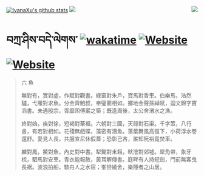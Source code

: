 [![IvanaXu's github stats](https://github-readme-stats.vercel.app/api?username=IvanaXu&theme=codeSTACKr)](https://github.com/anuraghazra/github-readme-stats)
<img align="right" src="https://github-readme-stats.vercel.app/api/top-langs/?username=IvanaXu&langs_count=8&theme=codeSTACKr" />
<img src="https://github-readme-stats.vercel.app/api/wakatime?username=IvanaXu&layout=compact&langs_count=8&theme=vue-dark&custom_title=Programming~Times/SinceJul.29.2021" />
# བཀྲ་ཤིས་བདེ་ལེགས་	[![wakatime](https://wakatime.com/badge/user/5043ee4a-e361-4607-9d47-d557f2005d05.svg)](https://wakatime.com/@5043ee4a-e361-4607-9d47-d557f2005d05)	[![Website](https://img.shields.io/website?label=tianchi&up_color=orange&up_message=IvanaXu&url=https%3A%2F%2Fshields.io)](https://tianchi.aliyun.com/home/science/scienceDetail?userId=1095279182618)	[![Website](https://img.shields.io/website?label=yuque&up_color=green&up_message=IvanaXu&url=https%3A%2F%2Fshields.io)](https://www.yuque.com/ivanaxu)
> 六 魚
> 
> 無對有，實對虛，作賦對觀書。綠窗對朱戶，寶馬對香車。伯樂馬，浩然驢，弋雁對求魚。分金齊鮑叔，奉璧藺相如。擲地金聲孫綽賦，迴文錦字竇滔書。未遇殷宗，胥靡困傅巖之築；既逢周後，太公舍渭水之漁。
> 
> 終對始，疾對徐，短褐對華裾。六朝對三國，天祿對石渠。千字策，八行書，有若對相如。花殘無戲蝶，藻密有潛魚。落葉舞風高復下，小荷浮水卷還舒。愛見人長，共服宣尼休假蓋；恐彰己吝，誰知阮裕竟焚車。
> 
> 麟對鳳，鱉對魚，內史對中書。犁鋤對耒耜，畎澮對郊墟。犀角帶，象牙梳，駟馬對安車。青衣能報赦，黃耳解傳書。庭畔有人持短劍，門前無客曳長裾。波浪拍船，駭舟人之水宿；峯巒繞舍，樂隱者之山居。
>